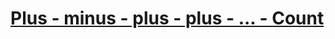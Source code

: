# [Plus - minus - plus - plus - ... - Count](https://www.codewars.com/kata/plus-minus-plus-plus-dot-dot-dot-count/)
